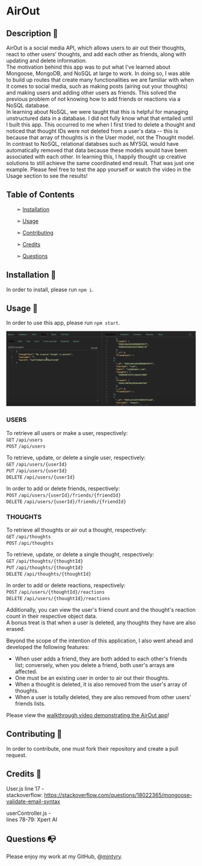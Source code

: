 # AirOut

## Description 📰

AirOut is a social media API, which allows users to air out their thoughts, react to other users' thoughts, and add each other as friends, along with updating and delete information.  
The motivation behind this app was to put what I've learned about Mongoose, MongoDB, and NoSQL at large to work. In doing so, I was able to build up routes that create many functionalities we are familiar with when it comes to social media, such as making posts (airing out your thoughts) and making users and adding other users as friends. This solved the previous problem of not knowing how to add friends or reactions via a NoSQL database.  
In learning about NoSQL, we were taught that this is helpful for managing unstructured data in a database. I did not fully know what that entailed until I built this app. This occurred to me when I first tried to delete a thought and noticed that thought IDs were not deleted from a user's data -- this is because that array of thoughts is in the User model, not the Thought model. In contrast to NoSQL, relational databses such as MYSQL would have automatically removed that data because these models would have been associated with each other. In learning this, I happily thought up creative solutions to still achieve the same coordinated end result. That was just one example. Please feel free to test the app yourself or watch the video in the Usage section to see the results!


## Table of Contents

&nbsp;&nbsp;&nbsp;&nbsp;&nbsp;&nbsp; ➣ [Installation](#Installation)

&nbsp;&nbsp;&nbsp;&nbsp;&nbsp;&nbsp; ➣ [Usage](#Usage)

&nbsp;&nbsp;&nbsp;&nbsp;&nbsp;&nbsp; ➣ [Contributing](#Contributing)

&nbsp;&nbsp;&nbsp;&nbsp;&nbsp;&nbsp; ➣ [Credits](#Credits)

&nbsp;&nbsp;&nbsp;&nbsp;&nbsp;&nbsp; ➣ [Questions](#Questions)


<a id="Installation"></a>
## Installation 🔌

In order to install, please run `npm i`.


<a id="Usage"></a>
## Usage 🧮

In order to use this app, please run `npm start`.

![Image demonstrating how to create, update, and delete users, thoughts, reactions, and friends](./images/AirOut.png)  

### USERS

To retrieve all users or make a user, respectively:  
`GET` `/api/users`  
`POST` `/api/users`

To retrieve, update, or delete a single user, respectively:  
`GET` `/api/users/{userId}`  
`PUT` `/api/users/{userId}`  
`DELETE` `/api/users/{userId}`

In order to add or delete friends, respectively:  
`POST` `/api/users/{userId}/friends/{friendId}`  
`DELETE` `/api/users/{userId}/friends/{friendId}`

### THOUGHTS

To retrieve all thoughts or air out a thought, respectively:  
`GET` `/api/thoughts`  
`POST` `/api/thoughts`

To retrieve, update, or delete a single thought, respectively:  
`GET` `/api/thoughts/{thoughtId}`  
`PUT` `/api/thoughts/{thoughtId}`  
`DELETE` `/api/thoughts/{thoughtId}`

In order to add or delete reactions, respectively:  
`POST` `/api/users/{thoughtId}/reactions`  
`DELETE` `/api/users/{thoughtId}/reactions`

Additionally, you can view the user's friend count and the thought's reaction count in their respective object data.  
A bonus treat is that when a user is deleted, any thoughts they have are also erased.  

Beyond the scope of the intention of this application, I also went ahead and developed the following features:  
- When user adds a friend, they are both added to each other's friends list; conversely, when you delete a friend, both user's arrays are affected.  
- One must be an existing user in order to air out their thoughts.  
- When a thought is deleted, it is also removed from the user's array of thoughts.  
- When a user is totally deleted, they are also removed from other users' friends lists.


Please view the [walkthrough video demonstrating the AirOut app](https://drive.google.com/file/d/1oKWHbxLzSjmTgE5HvxN7JW6xJqaQvQrX/view)!

<a id="Contributing"></a>
## Contributing 🍴

In order to contribute, one must fork their repository and create a pull request.

<a id="Credits"></a>
## Credits 🤝

User.js line 17 -  
stackoverflow: https://stackoverflow.com/questions/18022365/mongoose-validate-email-syntax

userController.js -  
lines 78-79: Xpert AI


<a id="Questions"></a>
## Questions 📭

Please enjoy my work at my GitHub, @[mintyry](https://github.com/mintyry).
